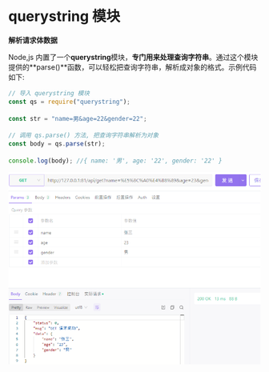 # querystring 模块

**解析请求体数据**

Node,js 内置了一个**querystring**模块，**专门用来处理查询字符串**。通过这个模块提供的**parse()**函数，可以轻松把查询字符串，解析成对象的格式。示例代码如下:

```js
// 导入 querystring 模块
const qs = require("querystring");

const str = "name=男&age=22&gender=22";

// 调用 qs.parse() 方法, 把查询字符串解析为对象
const body = qs.parse(str);

console.log(body); //{ name: '男', age: '22', gender: '22' }
```

![](/nodejs/express/port_1.png)
